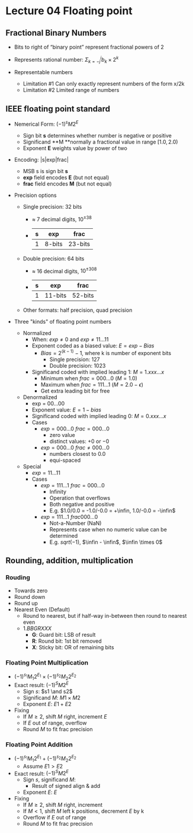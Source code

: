 # Lecture 04 Floating point

## Fractional Binary Numbers

* Bits to right of “binary point” represent fractional powers of 2
* Represents rational number: $Σ_{k=-j}^i b_k \times 2^k$

* Representable numbers
  * Limitation #1 Can only exactly represent numbers of the form x/2k
  * Limitation #2 Limited range of numbers

## IEEE floating point standard

* Nemerical Form: $(-1)^s M 2^E$

  * Sign bit **s** determines whether number is negative or positive
  * Significand **M **normally a fractional value in range $[1.0,2.0)$
  * Exponent **E** weights value by power of two

* Encoding: |s|exp|frac|

  * MSB s is sign bit **s**
  * **exp** field encodes **E** (but not equal)
  * **frac** field encodes **M** (but not equal)

* Precision options

  * Single precision: 32 bits

    * ≈ 7 decimal digits, $10^{\pm 38}$

    * | s    | exp    | frac    |
      | ---- | ------ | ------- |
      | 1    | 8-bits | 23-bits |

  * Double precision: 64 bits

    * ≈ 16 decimal digits, $10^{\pm 308}$

    * | s    | exp     | frac    |
      | ---- | ------- | ------- |
      | 1    | 11-bits | 52-bits |

  * Other formats: half precision, quad precision

* Three "kinds" of floating point numbers

  * Normalized
    * When: $exp ≠ 0$ and $exp \neq 11...11$
    * Exponent coded as a biased value: $E = exp - Bias$
      * $Bias = 2^{(k-1)} - 1$, where k is number of exponent bits
        * Single precision: $127$
        * Double precision: $1023$
    * Significand coded with implied leading 1: $M = 1.xxx...x$
      * Minimum when $frac = 000...0$ ($M = 1.0$)
      * Maximum when $frac = 111...1$ ($M = 2.0 - \epsilon$)
      * Get extra leading bit for free
  * Denormalized
    * exp = $00...00$
    * Exponent value: $E = 1 - bias$
    * Significand coded with implied leading 0: $M = 0.xxx...x$
    * Cases
      * $exp = 000...0$ $frac = 000...0$
        * zero value
        * distinct values: $+0$ or $-0$
      * $exp = 000...0$ $frac ≠ 000...0$
        * numbers closest to $0.0$
        * equi-spaced
  * Special
    * $exp = 11...11$
    * Cases
      * $exp = 111...1$ $frac = 000...0$
        * Infinity
        * Operation that overflows
        * Both negative and positive
        * E.g. $1.0/0.0 = -1.0/-0.0 = +\infin, 1.0/-0.0 = -\infin$
      * $exp = 111...1$ $frac 000...0$
        * Not-a-Number (NaN)
        * Represents case when no numeric value can be determined
        * E.g. $sqrt(-1)$, $\infin - \infin$, $\infin \times 0$

## Rounding, addition, multiplication

### Rouding

* Towards zero
* Round down
* Round up
* Nearest Even (Default)
  * Round to nearest, but if half-way in-between then round to nearest even
  * $1.BBGRXXX$
    * **G**: Guard bit: LSB of result
    * **R**: Round bit: 1st bit removed
    * **X**: Sticky bit: OR of remaining bits

### Floating Point Multiplication

* $(-1)^{s_1} M_1 2^{E_1} \times (-1)^{s_2} M_2 2^{E_2}$
* Exact result: $(-1)^S M 2^E$
  * Sign $s$: $s1 \and s2$
  * Significand $M$: $M1 \times M2$
  * Exponent $E$: $E1 + E2$
* Fixing
  * If $M \geq 2$, shift $M$ right, increment $E$
  * If $E$ out of range, overflow
  * Round $M$ to fit frac precision

### Floating Point Addition

* $(-1)^{s_1} M_1 2^{E_1} + (-1)^{s_2} M_2 2^{E_2}$
  * Assume $E1 > E2$
* Exact result: $(-1)^S M 2^E$
  * Sign $s$, significand $M$:
    * Result of signed align & add
  * Exponent $E$: $E$
* Fixing
  * If $M \geq 2$, shift $M$ right, increment
  * If $M < 1$, shift $M$ left k positions, decrement $E$ by k
  * Overflow if $E$ out of range
  * Round $M$ to fit frac precision
